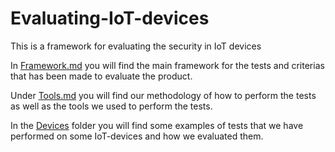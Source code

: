 # Evaluating-IoT-devices
This is a framework for evaluating the security in IoT devices

In [Framework.md](https://github.com/janstrng/Evaluating-IoT-devices/blob/main/Framework.md) you will find the main framework for the tests and criterias that has been made to evaluate the product.

Under [Tools.md](https://github.com/janstrng/Evaluating-IoT-devices/blob/main/Tools.md) you will find our methodology of how to perform the tests as well as the tools we used to perform the tests.

In the [Devices](https://github.com/janstrng/Evaluating-IoT-devices/tree/main/Devices) folder you will find some examples of tests that we have performed on some IoT-devices and how we evaluated them.
